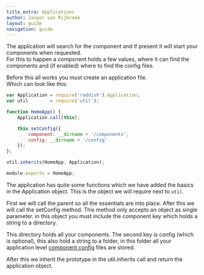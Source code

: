 ```yaml
---
title_extra: Applications
author: Jasper van Rijbroek
layout: guide
navigation: guide
---
```


The application will search for the component and if present it will start your components when requested.  
For this to happen a component holds a few values, where it can find the components and (if enabled) where to find the config files.

Before this all works you must create an application file.  
Which can look like this:

```javascript
var Application = require('raddish').Application;
var util        = require('util');

function HomeApp() {
    Application.call(this);

    this.setConfig({
        component: __dirname + '/components',
        config: __dirname + '/config'
    });
};

util.inherits(HomeApp, Application);

module.exports = HomeApp;
```

The application has quite some functions which we have added the basics in the Application object.
This is the object we will require next to ```util```.

First we will call the parent so all the essentials are into place. After this we will call the setConfig method.
This method only accepts an object as single parameter. in this object you must include the component key which holds a string to a directory.

This directory holds all your components.
The second key is config (which is optional), this also hold a string to a folder, in this folder all your
application level [component config](/guide/essentials/component-config.html) files are stored.

After this we inherit the prototype in the util.inherits call and return the application object.